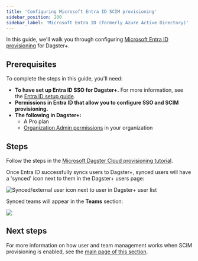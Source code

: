 ```yaml
---
title: 'Configuring Microsoft Entra ID SCIM provisioning'
sidebar_position: 200
sidebar_label: 'Microsoft Entra ID (formerly Azure Active Directory)'
---
```


In this guide, we'll walk you through configuring [Microsoft Entra ID provisioning](https://learn.microsoft.com/en-us/entra/architecture/sync-scim) for Dagster+.

## Prerequisites

To complete the steps in this guide, you'll need:

- **To have set up Entra ID SSO for Dagster+.** For more information, see the [Entra ID setup guide](//dagster-plus/features/authentication-and-access-control/sso/azure-ad-sso).
- **Permissions in Entra ID that allow you to configure SSO and SCIM provisioning.**
- **The following in Dagster+:**
  - A Pro plan
  - [Organization Admin permissions](/dagster-plus/features/authentication-and-access-control/rbac/user-roles-permissions) in your organization

## Steps

Follow the steps in the [Microsoft Dagster Cloud provisioning tutorial](https://learn.microsoft.com/en-us/azure/active-directory/saas-apps/dagster-cloud-provisioning-tutorial).

Once Entra ID successfully syncs users to Dagster+, synced users will have a 'synced' icon next to them in the Dagster+ users page:

![Synced/external user icon next to user in Dagster+ user list](/images/dagster-plus/features/authentication-and-access-control/dagster-cloud-external-user.png)

Synced teams will appear in the **Teams** section:

![](/images/dagster-plus/features/authentication-and-access-control/azure/entra-id-teams-in-dagster-plus.png)

## Next steps

For more information on how user and team management works when SCIM provisioning is enabled, see the [main page of this section](/dagster-plus/features/authentication-and-access-control/scim).
